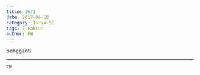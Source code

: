 ```yaml
---
title: 2671
date: 2017-06-19
category: Tanya-SC
tags: E-Faktur
author: FW
---
```


pengganti

---



`FW`

